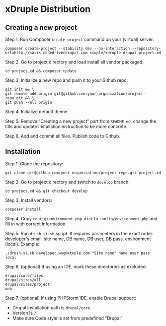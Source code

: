 # xDruple Distribution

## Creating a new project

Step 1. Run Composer `create-project` command on your (virtual) server:

```
composer create-project --stability dev --no-interaction --repository-url=http://satis.codedrivendrupal.com xtuple/xdruple-drupal project.xd
```

Step 2. Go to project directory and load install all vendor packaged:

```
cd project.xd && composer update
```

Step 3. Initialize a new repo and push it to your Github repo:

```
git init && \
git remote add origin git@github.com:your-organization/project-repo.git && \
git push --all origin
```

Step 4. Initialize default theme.

Step 5. Remove "Creating a new project" part from `README.md`, change the title and update Installation instruction to be more concrete.

Step 6. Add and commit all files. Publish code to Github.

## Installation

Step 1. Clone the repository:

```
git clone git@github.com:your-organization/project-repo.git project.xd
```

Step 2. Go to project directory and switch to `develop` branch:

```
cd project.xd && git checkout develop
```

Step 3. Install vendors:

```
composer install
```

Step 4. Copy `config/environment.php.dist` to `config/environment.php` and fill in with correct information.

Step 5. Run `drush-si.sh` script. It requires parameters in the exact order: developer's email, site name, DB name, DB user, DB pass, environment (local). Example:

```
./drush-si.sh developer.wsg@xtuple.com "Site name" name user pass local
```

Step 6. (optional) If using an IDE, mark these directories as excluded:

```
drupal/core/files
drupal/sites/all
drupal/sites/project
web
```

Step 7. (optional) If using PHPStorm IDE, enable Drupal support:

- Drupal installation path is `drupal/core`
- Version is `7`
- Make sure Code style is set from predefined "Drupal"
